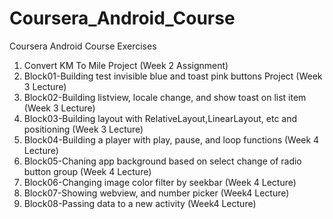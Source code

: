 # Coursera_Android_Course
Coursera Android Course Exercises

1. Convert KM To Mile Project (Week 2 Assignment)
2. Block01-Building test invisible blue and toast pink buttons Project (Week 3 Lecture)
3. Block02-Building listview, locale change, and show toast on list item (Week 3 Lecture)
4. Block03-Building layout with RelativeLayout,LinearLayout, etc and positioning (Week 3 Lecture)
5. Block04-Building a player with play, pause, and loop functions (Week 4 Lecture)
6. Block05-Chaning app background based on select change of radio button group (Week 4 Lecture)
7. Block06-Changing image color filter by seekbar (Week 4 Lecture)
8. Block07-Showing webview, and number picker (Week4 Lecture)
9. Block08-Passing data to a new activity (Week4 Lecture)
